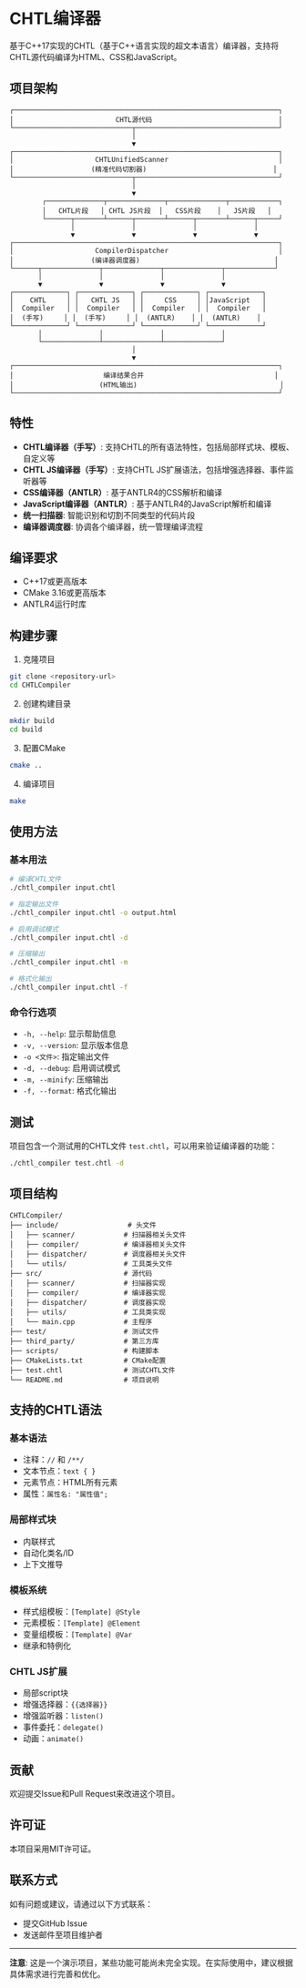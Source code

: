 # CHTL编译器

基于C++17实现的CHTL（基于C++语言实现的超文本语言）编译器，支持将CHTL源代码编译为HTML、CSS和JavaScript。

## 项目架构

```
┌─────────────────────────────────────────────────────────────────┐
│                         CHTL源代码                               │
└─────────────────────────────┬───────────────────────────────────┘
                              │
                              ▼
┌─────────────────────────────────────────────────────────────────┐
│                    CHTLUnifiedScanner                           │
│                   (精准代码切割器)                               │
└─────────────────────────────┬───────────────────────────────────┘
                              │
                              ▼
        ┌──────────────┬──────────────┬──────────────┬────────────┐
        │   CHTL片段   │ CHTL JS片段  │   CSS片段    │   JS片段   │
        └──────┬───────┴──────┬───────┴──────┬───────┴──────┬─────┘
               │              │              │              │
               ▼              ▼              ▼              ▼
┌─────────────────────────────────────────────────────────────────┐
│                    CompilerDispatcher                           │
│                   (编译器调度器)                                 │
└──────┬──────────────┬──────────────┬──────────────┬────────────┘
       │              │              │              │
       ▼              ▼              ▼              ▼
┌─────────────┐ ┌─────────────┐ ┌─────────────┐ ┌─────────────┐
│    CHTL     │ │   CHTL JS   │ │     CSS     │ │JavaScript   │
│  Compiler   │ │  Compiler   │ │  Compiler   │ │  Compiler   │
│  (手写)     │ │  (手写)     │ │  (ANTLR)    │ │  (ANTLR)    │
└─────────────┘ └─────────────┘ └─────────────┘ └─────────────┘
       │              │              │              │
       └──────────────┴──────────────┴──────────────┘
                              │
                              ▼
┌─────────────────────────────────────────────────────────────────┐
│                      编译结果合并                                │
│                     (HTML输出)                                   │
└─────────────────────────────────────────────────────────────────┘
```

## 特性

- **CHTL编译器（手写）**: 支持CHTL的所有语法特性，包括局部样式块、模板、自定义等
- **CHTL JS编译器（手写）**: 支持CHTL JS扩展语法，包括增强选择器、事件监听器等
- **CSS编译器（ANTLR）**: 基于ANTLR4的CSS解析和编译
- **JavaScript编译器（ANTLR）**: 基于ANTLR4的JavaScript解析和编译
- **统一扫描器**: 智能识别和切割不同类型的代码片段
- **编译器调度器**: 协调各个编译器，统一管理编译流程

## 编译要求

- C++17或更高版本
- CMake 3.16或更高版本
- ANTLR4运行时库

## 构建步骤

1. 克隆项目
```bash
git clone <repository-url>
cd CHTLCompiler
```

2. 创建构建目录
```bash
mkdir build
cd build
```

3. 配置CMake
```bash
cmake ..
```

4. 编译项目
```bash
make
```

## 使用方法

### 基本用法

```bash
# 编译CHTL文件
./chtl_compiler input.chtl

# 指定输出文件
./chtl_compiler input.chtl -o output.html

# 启用调试模式
./chtl_compiler input.chtl -d

# 压缩输出
./chtl_compiler input.chtl -m

# 格式化输出
./chtl_compiler input.chtl -f
```

### 命令行选项

- `-h, --help`: 显示帮助信息
- `-v, --version`: 显示版本信息
- `-o <文件>`: 指定输出文件
- `-d, --debug`: 启用调试模式
- `-m, --minify`: 压缩输出
- `-f, --format`: 格式化输出

## 测试

项目包含一个测试用的CHTL文件 `test.chtl`，可以用来验证编译器的功能：

```bash
./chtl_compiler test.chtl -d
```

## 项目结构

```
CHTLCompiler/
├── include/                 # 头文件
│   ├── scanner/            # 扫描器相关头文件
│   ├── compiler/           # 编译器相关头文件
│   ├── dispatcher/         # 调度器相关头文件
│   └── utils/              # 工具类头文件
├── src/                    # 源代码
│   ├── scanner/            # 扫描器实现
│   ├── compiler/           # 编译器实现
│   ├── dispatcher/         # 调度器实现
│   ├── utils/              # 工具类实现
│   └── main.cpp            # 主程序
├── test/                   # 测试文件
├── third_party/            # 第三方库
├── scripts/                # 构建脚本
├── CMakeLists.txt          # CMake配置
├── test.chtl               # 测试CHTL文件
└── README.md               # 项目说明
```

## 支持的CHTL语法

### 基本语法
- 注释：`//` 和 `/**/`
- 文本节点：`text { }`
- 元素节点：HTML所有元素
- 属性：`属性名: "属性值";`

### 局部样式块
- 内联样式
- 自动化类名/ID
- 上下文推导

### 模板系统
- 样式组模板：`[Template] @Style`
- 元素模板：`[Template] @Element`
- 变量组模板：`[Template] @Var`
- 继承和特例化

### CHTL JS扩展
- 局部script块
- 增强选择器：`{{选择器}}`
- 增强监听器：`listen()`
- 事件委托：`delegate()`
- 动画：`animate()`

## 贡献

欢迎提交Issue和Pull Request来改进这个项目。

## 许可证

本项目采用MIT许可证。

## 联系方式

如有问题或建议，请通过以下方式联系：
- 提交GitHub Issue
- 发送邮件至项目维护者

---

**注意**: 这是一个演示项目，某些功能可能尚未完全实现。在实际使用中，建议根据具体需求进行完善和优化。